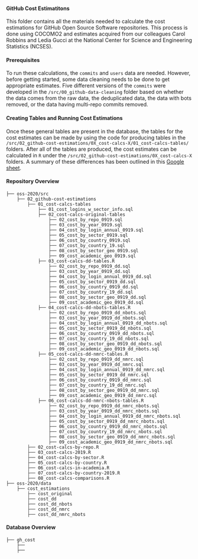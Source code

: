 
#### GitHub Cost Estimatitons

This folder contains all the materials needed to calculate the cost estimations for GitHub Open Source Software repositories. This process is done using COCOMO2 and estimates acquired from our colleagues Carol Robbins and Ledia Gucci at the National Center for Science and Engineering Statistics (NCSES). 

#### Prerequisites 

To run these calculations, the `commits` and `users` data are needed. However, before getting started, some data cleaning needs to be done to get appropriate estimates. Five different versions of the `commits` were developed in the `/src/00_github-data-cleaning` folder based on whether the data comes from the raw data, the deduplicated data, the data with bots removed, or the data having multi-repo commits removed.  

#### Creating Tables and Running Cost Estimations 

Once these general tables are present in the database, the tables for the cost estimates can be made by using the code for producing tables in the `/src/02_github-cost-estimations/0X_cost-calcs-X/01_cost-calcs-tables/` folders. After all of the tables are produced, the cost estimates can be calculated in `R` under the `/src/02_github-cost-estimations/0X_cost-calcs-X` folders. A summary of these differences has been outlined in this [Google sheet](https://docs.google.com/document/d/1L9HEeY1V-jeGwGdyBx41eKjx2oH94dWkYGqfdczZUkY/edit). 

#### Repository Overview 

    ├── oss-2020/src
        ├── 02_github-cost-estimations
            ├── 01_cost-calcs-tables
                ├── 01_cost_logins_w_sector_info.sql
                ├── 02_cost-calcs-original-tables
                    ├── 02_cost_by_repo_0919.sql
                    ├── 03_cost_by_year_0919.sql
                    ├── 04_cost_by_login_annual_0919.sql
                    ├── 05_cost_by_sector_0919.sql
                    ├── 06_cost_by_country_0919.sql
                    ├── 07_cost_by_country_19.sql
                    ├── 08_cost_by_sector_geo_0919.sql
                    ├── 09_cost_academic_geo_0919.sql
                ├── 03_cost-calcs-dd-tables.R
                    ├── 02_cost_by_repo_0919_dd.sql
                    ├── 03_cost_by_year_0919_dd.sql
                    ├── 04_cost_by_login_annual_0919_dd.sql
                    ├── 05_cost_by_sector_0919_dd.sql
                    ├── 06_cost_by_country_0919_dd.sql
                    ├── 07_cost_by_country_19_dd.sql
                    ├── 08_cost_by_sector_geo_0919_dd.sql
                    ├── 09_cost_academic_geo_0919_dd.sql
                ├── 04_cost-calcs-dd-nbots-tables.R
                    ├── 02_cost_by_repo_0919_dd_nbots.sql
                    ├── 03_cost_by_year_0919_dd_nbots.sql
                    ├── 04_cost_by_login_annual_0919_dd_nbots.sql
                    ├── 05_cost_by_sector_0919_dd_nbots.sql
                    ├── 06_cost_by_country_0919_dd_nbots.sql
                    ├── 07_cost_by_country_19_dd_nbots.sql
                    ├── 08_cost_by_sector_geo_0919_dd_nbots.sql
                    ├── 09_cost_academic_geo_0919_dd_nbots.sql
                ├── 05_cost-calcs-dd-nmrc-tables.R
                    ├── 02_cost_by_repo_0919_dd_nmrc.sql
                    ├── 03_cost_by_year_0919_dd_nmrc.sql
                    ├── 04_cost_by_login_annual_0919_dd_nmrc.sql
                    ├── 05_cost_by_sector_0919_dd_nmrc.sql
                    ├── 06_cost_by_country_0919_dd_nmrc.sql
                    ├── 07_cost_by_country_19_dd_nmrc.sql
                    ├── 08_cost_by_sector_geo_0919_dd_nmrc.sql
                    ├── 09_cost_academic_geo_0919_dd_nmrc.sql
                ├── 06_cost-calcs-dd-nmrc-nbots-tables.R
                    ├── 02_cost_by_repo_0919_dd_nmrc_nbots.sql
                    ├── 03_cost_by_year_0919_dd_nmrc_nbots.sql
                    ├── 04_cost_by_login_annual_0919_dd_nmrc_nbots.sql
                    ├── 05_cost_by_sector_0919_dd_nmrc_nbots.sql
                    ├── 06_cost_by_country_0919_dd_nmrc_nbots.sql
                    ├── 07_cost_by_country_19_dd_nmrc_nbots.sql
                    ├── 08_cost_by_sector_geo_0919_dd_nmrc_nbots.sql
                    ├── 09_cost_academic_geo_0919_dd_nmrc_nbots.sql
            ├── 02_cost-calcs-by-repo.R
            ├── 03_cost-calcs-2019.R
            ├── 04_cost-calcs-by-sector.R
            ├── 05_cost-calcs-by-country.R
            ├── 06_cost-calcs-in-academia.R
            ├── 07_cost-calcs-by-country-2019.R
            ├── 08_cost-calcs-comparisons.R
    ├── oss-2020/data
        ├── cost_estimations 
            ├── cost_original
            ├── cost_dd
            ├── cost_dd_nbots
            ├── cost_dd_nmrc
            ├── cost_dd_nmrc_nbots 
            
#### Database Overview

    ├── gh_cost
        ├── 
        ├── 
